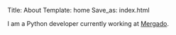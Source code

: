 Title: About
Template: home
Save_as: index.html

I am a Python developer currently working at [Mergado](http://www.mergado.cz).
